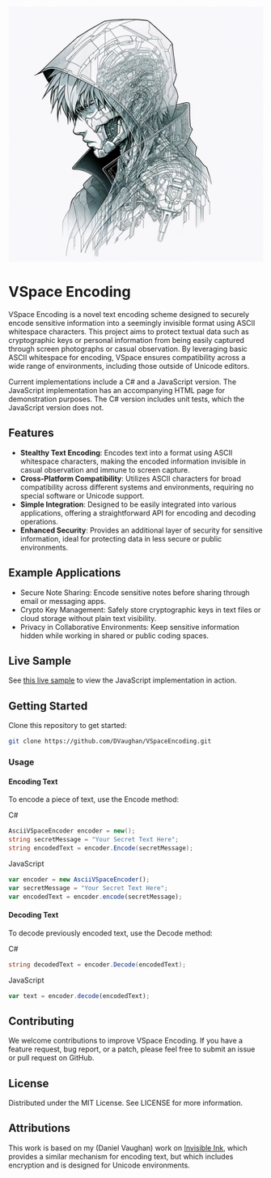 ![Motoko](Html/Images/Motoko.webp)

# VSpace Encoding

VSpace Encoding is a novel text encoding scheme designed to securely encode sensitive information into a seemingly invisible format using ASCII whitespace characters. 
This project aims to protect textual data such as cryptographic keys or personal information from being easily captured 
through screen photographs or casual observation. By leveraging basic ASCII whitespace for encoding, 
VSpace ensures compatibility across a wide range of environments, including those outside of Unicode editors.

Current implementations include a C# and a JavaScript version. 
The JavaScript implementation has an accompanying HTML page for demonstration purposes.
The C# version includes unit tests, which the JavaScript version does not.

## Features

- **Stealthy Text Encoding**: Encodes text into a format using ASCII whitespace characters, making the encoded information invisible in casual observation and immune to screen capture.
- **Cross-Platform Compatibility**: Utilizes ASCII characters for broad compatibility across different systems and environments, requiring no special software or Unicode support.
- **Simple Integration**: Designed to be easily integrated into various applications, offering a straightforward API for encoding and decoding operations.
- **Enhanced Security**: Provides an additional layer of security for sensitive information, ideal for protecting data in less secure or public environments.

## Example Applications

* Secure Note Sharing: Encode sensitive notes before sharing through email or messaging apps.
* Crypto Key Management: Safely store cryptographic keys in text files or cloud storage without plain text visibility.
* Privacy in Collaborative Environments: Keep sensitive information hidden while working in shared or public coding spaces.

## Live Sample

See [this live sample](https://danielvaughan.org/Samples/VSpaceEncoding/) to view the JavaScript implementation in action.

## Getting Started

Clone this repository to get started:

```bash
git clone https://github.com/DVaughan/VSpaceEncoding.git
```

### Usage

#### Encoding Text

To encode a piece of text, use the Encode method:

C#
```cs
AsciiVSpaceEncoder encoder = new();
string secretMessage = "Your Secret Text Here";
string encodedText = encoder.Encode(secretMessage);
```

JavaScript
```js
var encoder = new AsciiVSpaceEncoder();
var secretMessage = "Your Secret Text Here";
var encodedText = encoder.encode(secretMessage);
```

#### Decoding Text

To decode previously encoded text, use the Decode method:

C#
```cs
string decodedText = encoder.Decode(encodedText);
```

JavaScript
```js
var text = encoder.decode(encodedText);
```

## Contributing

We welcome contributions to improve VSpace Encoding. If you have a feature request, bug report, or a patch, please feel free to submit an issue or pull request on GitHub.

## License

Distributed under the MIT License. See LICENSE for more information.

## Attributions

This work is based on my (Daniel Vaughan) work on [Invisible Ink](https://github.com/DVaughan/InvisibleInk), which provides a similar mechanism
for encoding text, but which includes encryption and is designed for Unicode environments.